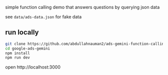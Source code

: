 simple function calling demo that answers questions by querying json data

see `data/ads-data.json` for fake data

## run locally

```bash
git clone https://github.com/abdullahnauman2/ads-gemini-function-calling.git
cd google-ads-gemini
npm install
npm run dev
```

open http://localhost:3000

